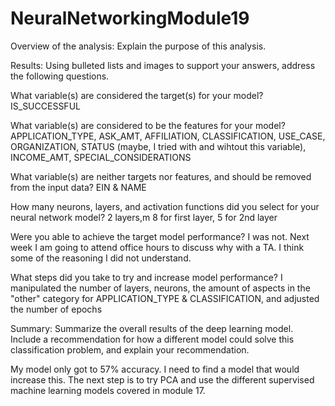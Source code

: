 # NeuralNetworkingModule19

Overview of the analysis: Explain the purpose of this analysis.

Results: Using bulleted lists and images to support your answers, address the following questions.

What variable(s) are considered the target(s) for your model?
  IS_SUCCESSFUL
  
  
What variable(s) are considered to be the features for your model?
  APPLICATION_TYPE, ASK_AMT, AFFILIATION, CLASSIFICATION, USE_CASE, ORGANIZATION, STATUS (maybe, I tried with and wihtout this variable), INCOME_AMT, SPECIAL_CONSIDERATIONS
  
  
What variable(s) are neither targets nor features, and should be removed from the input data?
  EIN & NAME
  
  
How many neurons, layers, and activation functions did you select for your neural network model?
  2 layers,m 8 for first layer, 5 for 2nd layer
  
  
Were you able to achieve the target model performance?
  I was not. Next week I am going to attend office hours to discuss why with a TA. I think some of the reasoning I did not understand.
  
  
What steps did you take to try and increase model performance?
  I manipulated the number of layers, neurons, the amount of aspects in the "other" category for APPLICATION_TYPE & CLASSIFICATION, and adjusted the number of epochs

Summary: Summarize the overall results of the deep learning model. Include a recommendation for how a different model could solve this classification problem, and explain your recommendation.


  My model only got to 57% accuracy. I need to find a model that would increase this. The next step is to try PCA and use the different supervised machine learning models covered in module 17.
